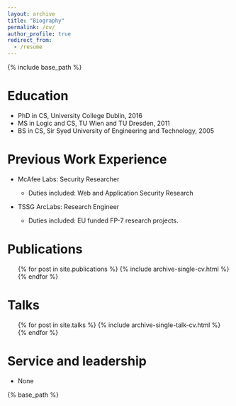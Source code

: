 ```yaml
---
layout: archive
title: "Biography"
permalink: /cv/
author_profile: true
redirect_from:
  - /resume
---
```


{% include base_path %}

Education
======
* PhD in CS, University College Dublin, 2016
* MS in Logic and CS, TU Wien and TU Dresden, 2011
* BS in CS, Sir Syed University of Engineering and Technology, 2005

Previous Work Experience
======
* McAfee Labs: Security Researcher 
  * Duties included: Web and Application Security Research

* TSSG ArcLabs: Research Engineer 
  * Duties included: EU funded FP-7 research projects.
  
Publications
======
  <ul>{% for post in site.publications %}
    {% include archive-single-cv.html %}
  {% endfor %}</ul>
  
Talks
======
  <ul>{% for post in site.talks %}
    {% include archive-single-talk-cv.html %}
  {% endfor %}</ul>
  
Service and leadership
======
* None

{% base_path %}